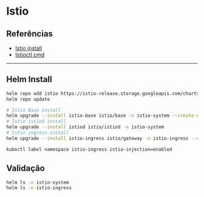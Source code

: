 # Istio

## Referências

* [Istio install]( https://istio.io/latest/docs/setup/install/helm/ )
* [Istioctl cmd]( https://istio.io/latest/docs/reference/commands/istioctl/ )

---

## Helm Install

```bash
helm repo add istio https://istio-release.storage.googleapis.com/charts
helm repo update
```

```bash
# Istio Base install
helm upgrade --install istio-base istio/base -n istio-system --create-namespace
# Istio istiod install
helm upgrade --install istiod istio/istiod -n istio-system
# Istio ingress install
helm upgrade --install istio-ingress istio/gateway -n istio-ingress --create-namespace

kubectl label namespace istio-ingress istio-injection=enabled
```

## Validação

```bash
helm ls -n istio-system
helm ls -n istio-ingress
```